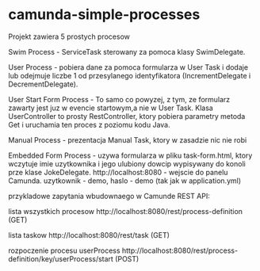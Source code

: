 # camunda-simple-processes

Projekt zawiera 5 prostych procesow

Swim Process - ServiceTask sterowany za pomoca klasy SwimDelegate.

User Process - pobiera dane za pomoca formularza w User Task i dodaje lub odejmuje liczbe 1 od przesylanego identyfikatora (IncrementDelegate i DecrementDelegate).

User Start Form Process - To samo co powyzej, z tym, ze formularz zawarty jest juz w evencie startowym,a nie w User Task.
Klasa UserController to prosty RestController, ktory pobiera parametry metoda Get i uruchamia ten proces z poziomu kodu Java.

Manual Process - prezentacja Manual Task, ktory w zasadzie nic nie robi

Embedded Form Process - uzywa formularza w pliku task-form.html, ktory wczytuje imie uzytkownika i jego ulubiony dowcip wypisywany do konoli prze klase JokeDelegate.
http://localhost:8080 - wejscie do panelu Camunda. uzytkownik - demo, haslo - demo (tak jak w application.yml)

przykladowe zapytania wbudownaego w Camunde REST API:

lista wszystkich procesow
http://localhost:8080/rest/process-definition (GET)

lista taskow
http://localhost:8080/rest/task (GET)

rozpoczenie procesu userProcess
http://localhost:8080/rest/process-definition/key/userProcess/start (POST)
